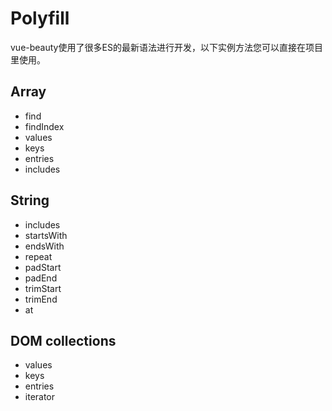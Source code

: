 # Polyfill
vue-beauty使用了很多ES的最新语法进行开发，以下实例方法您可以直接在项目里使用。
## Array
- find
- findIndex
- values
- keys
- entries
- includes
## String
- includes
- startsWith
- endsWith
- repeat
- padStart
- padEnd
- trimStart
- trimEnd
- at
## DOM collections
- values
- keys
- entries
- iterator
